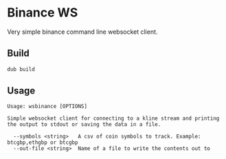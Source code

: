 # Binance WS

Very simple binance command line websocket client.

## Build

```sh
dub build
```

## Usage
```
Usage: wsbinance [OPTIONS]

Simple websocket client for connecting to a kline stream and printing
the output to stdout or saving the data in a file.

  --symbols <string>   A csv of coin symbols to track. Example: btcgbp,ethgbp or btcgbp
  --out-file <string>  Name of a file to write the contents out to
```

